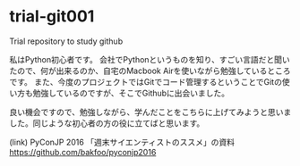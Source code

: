 # trial-git001
Trial repository to study github

私はPython初心者です。
会社でPythonというものを知り、すごい言語だと聞いたので、何が出来るのか、自宅のMacbook Airを使いながら勉強しているところです。
また、今度のプロジェクトではGitでコード管理するということでGitの使い方も勉強しているのですが、そこでGithubに出会いました。

良い機会ですので、勉強しながら、学んだことをこちらに上げてみようと思いました。同じような初心者の方の役に立てばと思います。



(link)
PyConJP 2016 「週末サイエンティストのススメ」の資料 https://github.com/bakfoo/pyconjp2016


